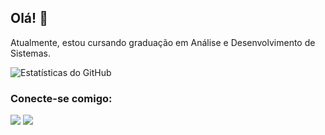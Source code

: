  ## Olá! 👋
 Atualmente, estou cursando graduação em Análise e Desenvolvimento de Sistemas.
  
  ![Estatísticas do GitHub](https://github-readme-stats.vercel.app/api?username=sammarlley&show_icons=true&theme=radical)

  ### Conecte-se comigo:
  [<img src="https://img.shields.io/badge/linkedin-%230077B5.svg?&style=for-the-badge&logo=linkedin&logoColor=white" />](https://www.linkedin.com/in/samuelmarley/)
  [<img src="https://img.shields.io/badge/instagram-%23E4405F.svg?&style=for-the-badge&logo=instagram&logoColor=white">](https://www.instagram.com/sa.marlley/)

